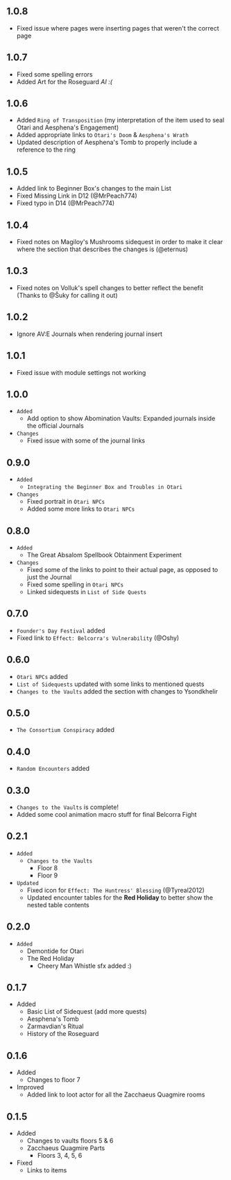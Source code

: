 ## 1.0.8

- Fixed issue where pages were inserting pages that weren't the correct page

## 1.0.7

- Fixed some spelling errors
- Added Art for the Roseguard _AI :(_

## 1.0.6

- Added `Ring of Transposition` (my interpretation of the item used to seal Otari and Aesphena's Engagement)
- Added appropriate links to `Otari's Doom` & `Aesphena's Wrath`
- Updated description of Aesphena's Tomb to properly include a reference to the ring

## 1.0.5

- Added link to Beginner Box's changes to the main List
- Fixed Missing Link in D12 (@MrPeach774)
- Fixed typo in D14 (@MrPeach774)

## 1.0.4

- Fixed notes on Magiloy's Mushrooms sidequest in order to make it clear where the section that describes the changes is (@eternus)

## 1.0.3

- Fixed notes on Volluk's spell changes to better reflect the benefit (Thanks to @Šuky for calling it out)

## 1.0.2

- Ignore AV:E Journals when rendering journal insert

## 1.0.1

- Fixed issue with module settings not working

## 1.0.0

- `Added`
  - Add option to show Abomination Vaults: Expanded journals inside the official Journals
- `Changes`
  - Fixed issue with some of the journal links

## 0.9.0

- `Added`
  - `Integrating the Beginner Box and Troubles in Otari`
- `Changes`
  - Fixed portrait in `Otari NPCs`
  - Added some more links to `Otari NPCs`

## 0.8.0

- `Added`
  - The Great Absalom Spellbook Obtainment Experiment
- `Changes`
  - Fixed some of the links to point to their actual page, as opposed to just the Journal
  - Fixed some spelling in `Otari NPCs`
  - Linked sidequests in `List of Side Quests`

## 0.7.0

- `Founder's Day Festival` added
- Fixed link to `Effect: Belcorra's Vulnerability` (@Oshy)

## 0.6.0

- `Otari NPCs` added
- `List of Sidequests` updated with some links to mentioned quests
- `Changes to the Vaults` added the section with changes to Ysondkhelir

## 0.5.0

- `The Consortium Conspiracy` added

## 0.4.0

- `Random Encounters` added

## 0.3.0

- `Changes to the Vaults` is complete!
- Added some cool animation macro stuff for final Belcorra Fight

## 0.2.1

- `Added`
  - `Changes to the Vaults`
    - Floor 8
    - Floor 9
- `Updated`
  - Fixed icon for `Effect: The Huntress' Blessing` (@Tyreal2012)
  - Updated encounter tables for the **Red Holiday** to better show the nested table contents

## 0.2.0

- `Added`
  - Demontide for Otari
  - The Red Holiday
    - Cheery Man Whistle sfx added :)

## 0.1.7

- Added
  - Basic List of Sidequest (add more quests)
  - Aesphena's Tomb
  - Zarmavdian's Ritual
  - History of the Roseguard

## 0.1.6

- Added
  - Changes to floor 7
- Improved
  - Added link to loot actor for all the Zacchaeus Quagmire rooms

## 0.1.5

- Added
  - Changes to vaults floors 5 & 6
  - Zacchaeus Quagmire Parts
    - Floors 3, 4, 5, 6
- Fixed
  - Links to items
